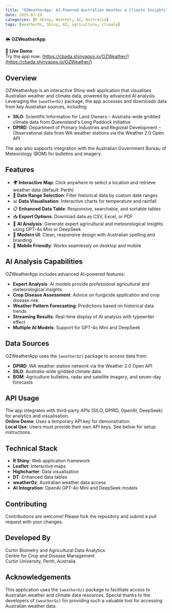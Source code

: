 ```yaml
---
title: "OZWeatherApp: AI-Powered Australian Weather & Climate Insights"
date: 2025-07-19
categories: [R Shiny, Weather, AI, Australia]
tags: [weatherOz, Shiny, AI, agriculture, climate]
---
```


🌦️ **OZWeatherApp**

🚀 **Live Demo**  
Try the app now: [https://cbada.shinyapps.io/OZWeather/](https://cbada.shinyapps.io/OZWeather/)

## Overview

OZWeatherApp is an interactive Shiny web application that visualises Australian weather and climate data, powered by advanced AI analysis. Leveraging the `{weatherOz}` package, the app accesses and downloads data from key Australian sources, including:

- **SILO**: Scientific Information for Land Owners – Australia-wide gridded climate data from Queensland's Long Paddock initiative
- **DPIRD**: Department of Primary Industries and Regional Development – Observational data from WA weather stations via the Weather 2.0 Open API

The app also supports integration with the Australian Government Bureau of Meteorology (BOM) for bulletins and imagery.

## Features

- 🌍 **Interactive Map**: Click anywhere to select a location and retrieve weather data (default: Perth)
- 📅 **Date Range Selection**: Filter historical data by custom date ranges
- 📊 **Data Visualisation**: Interactive charts for temperature and rainfall
- 📋 **Enhanced Data Table**: Responsive, searchable, and sortable tables
- 📥 **Export Options**: Download data as CSV, Excel, or PDF
- 🤖 **AI Analysis**: Generate expert agricultural and meteorological insights using GPT-4o Mini or DeepSeek
- 🎨 **Modern UI**: Clean, responsive design with Australian spelling and branding
- 📱 **Mobile Friendly**: Works seamlessly on desktop and mobile

## AI Analysis Capabilities

OZWeatherApp includes advanced AI-powered features:

- **Expert Analysis**: AI models provide professional agricultural and meteorological insights
- **Crop Disease Assessment**: Advice on fungicide application and crop disease risk
- **Weather Pattern Forecasting**: Predictions based on historical data trends
- **Streaming Results**: Real-time display of AI analysis with typewriter effect
- **Multiple AI Models**: Support for GPT-4o Mini and DeepSeek

## Data Sources

OZWeatherApp uses the `{weatherOz}` package to access data from:

- **DPIRD**: WA weather station network via the Weather 2.0 Open API
- **SILO**: Australia-wide gridded climate data
- **BOM**: Agriculture bulletins, radar and satellite imagery, and seven-day forecasts

## API Usage

The app integrates with third-party APIs (SILO, DPIRD, OpenAI, DeepSeek) for analytics and visualisation.  
**Online Demo**: Uses a temporary API key for demonstration.  
**Local Use**: Users must provide their own API keys. See below for setup instructions.


## Technical Stack

- **R Shiny**: Web application framework
- **Leaflet**: Interactive maps
- **Highcharter**: Data visualisation
- **DT**: Enhanced data tables
- **weatherOz**: Australian weather data access
- **AI Integration**: OpenAI GPT-4o Mini and DeepSeek models

## Contributing

Contributions are welcome! Please fork the repository and submit a pull request with your changes.

## Developed By
Curtin Biometry and Agricultural Data Analytics  
Centre for Crop and Disease Management  
Curtin University, Perth, Australia

## Acknowledgements

This application uses the `{weatherOz}` package to facilitate access to Australian weather and climate data resources. Special thanks to the developers of `{weatherOz}` for providing such a valuable tool for accessing Australian weather data.
